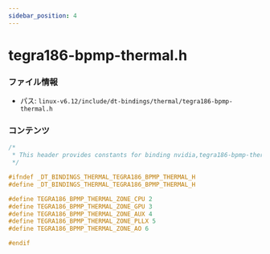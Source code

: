 ```yaml
---
sidebar_position: 4
---
```

# tegra186-bpmp-thermal.h

### ファイル情報

- パス: `linux-v6.12/include/dt-bindings/thermal/tegra186-bpmp-thermal.h`

### コンテンツ

```h
/*
 * This header provides constants for binding nvidia,tegra186-bpmp-thermal.
 */

#ifndef _DT_BINDINGS_THERMAL_TEGRA186_BPMP_THERMAL_H
#define _DT_BINDINGS_THERMAL_TEGRA186_BPMP_THERMAL_H

#define TEGRA186_BPMP_THERMAL_ZONE_CPU 2
#define TEGRA186_BPMP_THERMAL_ZONE_GPU 3
#define TEGRA186_BPMP_THERMAL_ZONE_AUX 4
#define TEGRA186_BPMP_THERMAL_ZONE_PLLX 5
#define TEGRA186_BPMP_THERMAL_ZONE_AO 6

#endif

```
